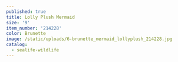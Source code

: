```yaml
---
published: true
title: Lolly Plush Mermaid
size: '9'
item_number: '214228'
color: Brunette
image: /static/uploads/6-brunette_mermaid_lollyplush_214228.jpg
catalog:
  - sealife-wildlife
---
```


